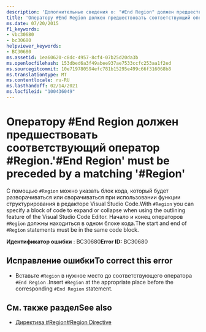 ```yaml
---
description: 'Дополнительные сведения о: "#End Region" должен предшествовать соответствующий "#Region"'
title: 'Оператору #End Region должен предшествовать соответствующий оператор #Region.'
ms.date: 07/20/2015
f1_keywords:
- vbc30680
- bc30680
helpviewer_keywords:
- BC30680
ms.assetid: 1ea60620-c8dc-4957-8cf4-07b25d20da3b
ms.openlocfilehash: 153dbed6a3f49abee937ae7533ccfc253aa1f2ed
ms.sourcegitcommit: 10e719780594efc781b15295e499c66f316068b8
ms.translationtype: MT
ms.contentlocale: ru-RU
ms.lasthandoff: 02/14/2021
ms.locfileid: "100436049"
---
```

# <a name="end-region-must-be-preceded-by-a-matching-region"></a><span data-ttu-id="0d454-103">Оператору #End Region должен предшествовать соответствующий оператор #Region.</span><span class="sxs-lookup"><span data-stu-id="0d454-103">'#End Region' must be preceded by a matching '#Region'</span></span>

<span data-ttu-id="0d454-104">С помощью `#Region` можно указать блок кода, который будет разворачиваться или сворачиваться при использовании функции структурирования в редакторе Visual Studio Code.</span><span class="sxs-lookup"><span data-stu-id="0d454-104">With `#Region` you can specify a block of code to expand or collapse when using the outlining feature of the Visual Studio Code Editor.</span></span> <span data-ttu-id="0d454-105">Начало и конец операторов `#Region` должны находиться в одном блоке кода.</span><span class="sxs-lookup"><span data-stu-id="0d454-105">The start and end of `#Region` statements must be in the same code block.</span></span>  
  
 <span data-ttu-id="0d454-106">**Идентификатор ошибки** : BC30680</span><span class="sxs-lookup"><span data-stu-id="0d454-106">**Error ID:** BC30680</span></span>  
  
## <a name="to-correct-this-error"></a><span data-ttu-id="0d454-107">Исправление ошибки</span><span class="sxs-lookup"><span data-stu-id="0d454-107">To correct this error</span></span>  
  
- <span data-ttu-id="0d454-108">Вставьте `#Region` в нужное место до соответствующего оператора `#End Region` .</span><span class="sxs-lookup"><span data-stu-id="0d454-108">Insert `#Region` at the appropriate place before the corresponding `#End Region` statement.</span></span>  
  
## <a name="see-also"></a><span data-ttu-id="0d454-109">См. также раздел</span><span class="sxs-lookup"><span data-stu-id="0d454-109">See also</span></span>

- [<span data-ttu-id="0d454-110">Директива #Region</span><span class="sxs-lookup"><span data-stu-id="0d454-110">#Region Directive</span></span>](../language-reference/directives/region-directive.md)
